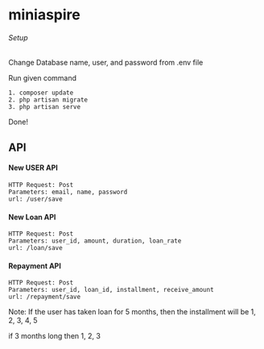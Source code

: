 # miniaspire
###### Setup
Change Database name, user, and password from .env file

Run given command 
```
1. composer update
2. php artisan migrate
3. php artisan serve
```

Done!

## API
#### New USER API
```
HTTP Request: Post
Parameters: email, name, password
url: /user/save
```

#### New Loan API
```
HTTP Request: Post
Parameters: user_id, amount, duration, loan_rate
url: /loan/save
```

#### Repayment API
```
HTTP Request: Post
Parameters: user_id, loan_id, installment, receive_amount
url: /repayment/save
```

Note: If the user has taken loan for 5 months, then the installment will be 1, 2, 3, 4, 5

if 3 months long then  1, 2, 3



